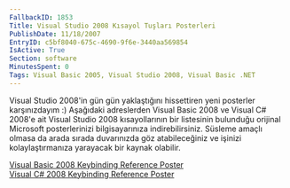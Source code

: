 ```yaml
---
FallbackID: 1853
Title: Visual Studio 2008 Kısayol Tuşları Posterleri
PublishDate: 11/18/2007
EntryID: c5bf8040-675c-4690-9f6e-3440aa569854
IsActive: True
Section: software
MinutesSpent: 0
Tags: Visual Basic 2005, Visual Studio 2008, Visual Basic .NET
---
```

Visual Studio 2008'in gün gün yaklaştığını hissettiren yeni posterler
karşınızdayım :) Aşağıdaki adreslerden Visual Basic 2008 ve Visual C\#
2008'e ait Visual Studio 2008 kısayollarının bir listesinin bulunduğu
orijinal Microsoft posterlerinizi bilgisayarınıza indirebilirsiniz.
Süsleme amaçlı olmasa da arada sırada duvarınızda göz atabileceğiniz ve
işinizi kolaylaştırmanıza yarayacak bir kaynak olabilir.

[Visual Basic 2008 Keybinding Reference
Poster](http://www.microsoft.com/downloads/details.aspx?familyid=255b8cf1-f6bd-4b55-bb42-dd1a69315833&displaylang=en)\
 [Visual C\# 2008 Keybinding Reference
Poster](http://www.microsoft.com/downloads/details.aspx?familyid=e5f902a8-5bb5-4cc6-907e-472809749973&displaylang=en)



